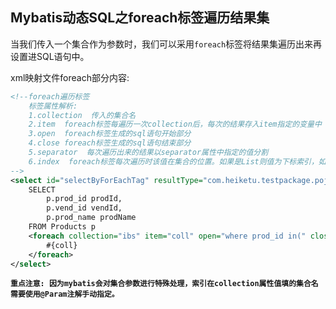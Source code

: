 ## Mybatis动态SQL之foreach标签遍历结果集

当我们传入一个集合作为参数时，我们可以采用`foreach`标签将结果集遍历出来再设置进SQL语句中。

xml映射文件foreach部分内容:

```xml
<!--foreach遍历标签
    标签属性解析:
    1.collection  传入的集合名
    2.item  foreach标签每遍历一次collection后，每次的结果存入item指定的变量中
    3.open  foreach标签生成的sql语句开始部分
    4.close foreach标签生成的sql语句结束部分
    5.separator  每次遍历出来的结果以separator属性中指定的值分割
    6.index  foreach标签每次遍历时该值在集合的位置。如果是List则值为下标索引，如果是Map则值为Map的Key值。
-->
<select id="selectByForEachTag" resultType="com.heiketu.testpackage.pojo.Product">
    SELECT
        p.prod_id prodId,
        p.vend_id vendId,
        p.prod_name prodName
    FROM Products p
    <foreach collection="ibs" item="coll" open="where prod_id in(" close=")" separator=",">
        #{coll}
    </foreach>
</select>
```

**`重点注意: 因为mybatis会对集合参数进行特殊处理，索引在collection属性值填的集合名需要使用@Param注解手动指定。`**